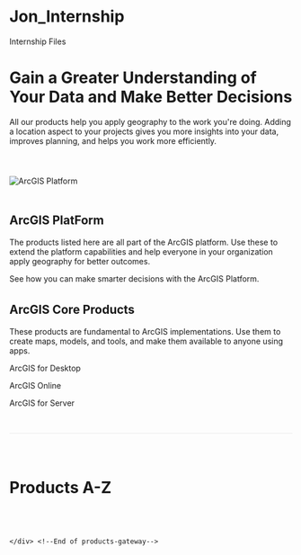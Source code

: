# Jon_Internship
Internship Files
<!DOCTYPE html>
<html lang="en">
<head>
	<meta charset="UTF-8">
	<title>Products Gateway</title>
    
  <!--Including all style sheets using css-->
  <link rel="stylesheet" href="css/main.css" />
    <style>
    #products-gateway a {
    text-decoration: none;
    }
    #products-gateway .page-section {
        border-bottom: thin solid #eaeaea;
        padding: 20px 0 40px 0;    
    }
    #products-gateway .intro-copy {
        padding-bottom: 40px;    
    }
    #products-gateway .page-section p {
        margin-bottom: 5px;    
    }
    #products-gateway .products {
        padding: 40px 0;    
    }
    </style>
</head>
<body>
	<div id="products-gateway">
		<div class = "container">
            <div class = "grid 100">
                <div class= "intro-copy">
                    <h1>Gain a Greater Understanding of Your Data and Make Better Decisions</h1>
                    <p>All our products help you apply geography to the work you're doing. Adding a location aspect
                       to your projects gives you more insights into your data, improves planning, and helps you work more efficiently.
                    </p>
                </div>
            </div>
            <div class = "clear"></div>
            <div class = "grid 95 center-grid">
                <!--Main image-->
                <img src = "http://www.esri.com/~/media/F414977950B94821B9E085FF6483103C" alt="ArcGIS Platform" />
            </div>
            <div class = "page-section">
                <div class = "clear"></div>
                    <div class = "grid-50">
                    <div class = "grid-20">
                        <div class = "icon">
                            <img src = "http://www.esri.com/~/media/3D96FD0D31FE42C68D34F545A746685F" alt="" />
                        </div>
                    </div> <!--End grid 20-->
                    <div class = "grid-80">
                        <h2>ArcGIS PlatForm</h2>
                        <p>The products listed here are all part of the ArcGIS platform. Use these to extend the platform capabilities and help
                           everyone in your organization apply geography for better outcomes.</p>
                        <p><a href = "#" >See how you can make smarter decisions with the ArcGIS Platform.</a></p>
                    </div>
                    <div class = "clear"></div>
                </div>
                <div class = "grid-50">
                    <div class = "grid-20">
                        <div class = "icon">
                            <img src = "http://www.esri.com/~/media/79F7EFEFC577449894CD344289DE2470" alt="" />
                        </div>
                    </div> <!--End grid 20-->
                    <div class = "grid-80">
                        <h2>ArcGIS Core Products</h2>
                        <p>These products are fundamental to ArcGIS implementations. Use them to create maps, models, and tools, and make them 
                            available to anyone using apps.</p>
                        <p><a href = "#" >ArcGIS for Desktop</a></p>
                        <p><a href = "#" >ArcGIS Online</a></p>
                        <p><a href = "#" >ArcGIS for Server</a></p>
                    </div>
                    <div class = "clear"></div>
                </div>
                <div class = "clear"></div>
            </div><!--End page-section-->
            <div class = "products">
                <h1 >Products A-Z</h1>
            </div>
        </div> <!--End of container-->
         
	</div> <!--End of products-gateway-->
</body>
</html>
